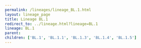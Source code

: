 ```yaml
---
permalink: /lineages/lineage_BL.1.html
layout: lineage_page
title: Lineage BL.1
redirect_to: ../lineage.html?lineage=BL.1
lineage: BL.1
parent: 
children: ['BL.1', 'BL.1.1', 'BL.1.3', 'BL.1.4', 'BL.1.5']
---
```

